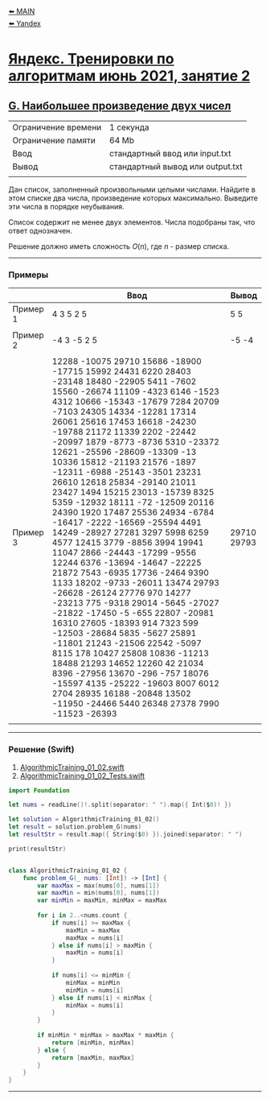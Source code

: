 [⬅️ MAIN][main]<br>[⬅️ Yandex][Yandex]  

[main]: ./../../../README.md
[Yandex]: ./../../README.md
[Yandex_AT_01_02_orig]: https://contest.yandex.ru/contest/27472
[Yandex_AT_01_02_G]: https://contest.yandex.ru/contest/27472/problems/G/

# [Яндекс. Тренировки по алгоритмам июнь 2021, занятие 2][Yandex_AT_01_02_orig]
## [G. Наибольшее произведение двух чисел][Yandex_AT_01_02_G]

|||
|--------------------|----------------------------------|
|Ограничение времени |1 секунда                         |
|Ограничение памяти  |64 Mb                             |
|Ввод                |стандартный ввод или input.txt    |
|Вывод               |стандартный вывод или output.txt  |
|||


Дан список, заполненный произвольными целыми числами. Найдите в этом списке два числа, произведение которых максимально. Выведите эти числа в порядке неубывания.

Список содержит не менее двух элементов. Числа подобраны так, что ответ однозначен.

Решение должно иметь сложность ${O(n)}$, где ${n}$ - размер списка.


---
### Примеры
|           |Ввод               |Вывод  |
|-----------|-------------------|-------|
|Пример 1   |4 3 5 2 5          |5 5    |
||||
|Пример 2   |-4 3 -5 2 5        |-5 -4  |
||||
|Пример 3   |12288 -10075 29710 15686 -18900 -17715 15992 24431 6220 28403 -23148 18480 -22905 5411 -7602 15560 -26674 11109 -4323 6146 -1523 4312 10666 -15343 -17679 7284 20709 -7103 24305 14334 -12281 17314 26061 25616 17453 16618 -24230 -19788 21172 11339 2202 -22442 -20997 1879 -8773 -8736 5310 -23372 12621 -25596 -28609 -13309 -13 10336 15812 -21193 21576 -1897 -12311 -6988 -25143 -3501 23231 26610 12618 25834 -29140 21011 23427 1494 15215 23013 -15739 8325 5359 -12932 18111 -72 -12509 20116 24390 1920 17487 25536 24934 -6784 -16417 -2222 -16569 -25594 4491 14249 -28927 27281 3297 5998 6259 4577 12415 3779 -8856 3994 19941 11047 2866 -24443 -17299 -9556 12244 6376 -13694 -14647 -22225 21872 7543 -6935 17736 -2464 9390 1133 18202 -9733 -26011 13474 29793 -26628 -26124 27776 970 14277 -23213 775 -9318 29014 -5645 -27027 -21822 -17450 -5 -655 22807 -20981 16310 27605 -18393 914 7323 599 -12503 -28684 5835 -5627 25891 -11801 21243 -21506 22542 -5097 8115 178 10427 25808 10836 -11213 18488 21293 14652 12260 42 21034 8396 -27956 13670 -296 -757 18076 -15597 4135 -25222 -19603 8007 6012 2704 28935 16188 -20848 13502 -11950 -24466 5440 26348 27378 7990 -11523 -26393   |29710 29793    |   
|||


---
### Решение (Swift)
[AlgorithmicTraining_01_02]: ./../../YandexTasks.Swift/YandexTasks/Sources/YandexTasks/AlgorithmicTraining_01_02.swift
[AlgorithmicTraining_01_02_Tests]: ./../../YandexTasks.Swift/YandexTasks/Tests/YandexTasksTests/AlgorithmicTraining_01_02_Tests.swift

1. [AlgorithmicTraining_01_02.swift][AlgorithmicTraining_01_02]
2. [AlgorithmicTraining_01_02_Tests.swift][AlgorithmicTraining_01_02_Tests]

```swift
import Foundation

let nums = readLine()!.split(separator: " ").map({ Int($0)! })

let solution = AlgorithmicTraining_01_02()
let result = solution.problem_G(nums)
let resultStr = result.map({ String($0) }).joined(separator: " ")

print(resultStr)


class AlgorithmicTraining_01_02 {
    func problem_G(_ nums: [Int]) -> [Int] {
        var maxMax = max(nums[0], nums[1])
        var maxMin = min(nums[0], nums[1])        
        var minMin = maxMin, minMax = maxMax
        
        for i in 2..<nums.count {
            if nums[i] >= maxMax {
                maxMin = maxMax
                maxMax = nums[i]
            } else if nums[i] > maxMin {
                maxMin = nums[i]
            }
            
            if nums[i] <= minMin {
                minMax = minMin
                minMin = nums[i]
            } else if nums[i] < minMax {
                minMax = nums[i]
            }
        }
        
        if minMin * minMax > maxMax * maxMin {
            return [minMin, minMax]
        } else {
            return [maxMin, maxMax]
        }
    }
}
```


---
